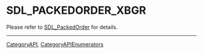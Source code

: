 # SDL_PACKEDORDER_XBGR

Please refer to [SDL_PackedOrder](SDL_PackedOrder) for details.

----
[CategoryAPI](CategoryAPI), [CategoryAPIEnumerators](CategoryAPIEnumerators)

